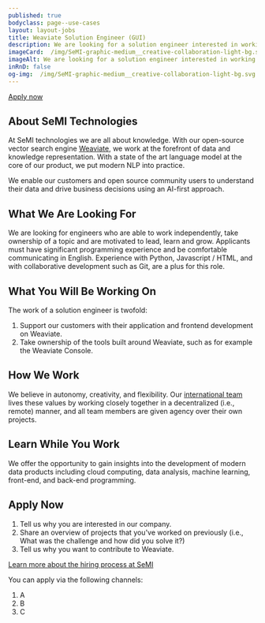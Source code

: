 ```yaml
---
published: true
bodyclass: page--use-cases
layout: layout-jobs
title: Weaviate Solution Engineer (GUI)
description: We are looking for a solution engineer interested in working with customers and frontends.
imageCard:  /img/SeMI-graphic-medium__creative-collaboration-light-bg.svg
imageAlt: We are looking for a solution engineer interested in working with customers and frontends.
inRnD: false
og-img:  /img/SeMI-graphic-medium__creative-collaboration-light-bg.svg
---
```


<a class="card__button button" title="Apply now" href="#apply-now">Apply now</a>

## About SeMI Technologies

At SeMI technologies we are all about knowledge. With our open-source vector search engine [Weaviate](/products/weaviate/), we work at the forefront of data and knowledge representation. With a state of the art language model at the core of our product, we put modern NLP into practice.

We enable our customers and open source community users to understand their data and drive business decisions using an AI-first approach.

## What We Are Looking For

We are looking for engineers who are able to work independently, take ownership of a topic and are motivated to lead, learn and grow. Applicants must have significant programming experience and be comfortable communicating in English. Experience with Python, Javascript / HTML, and with collaborative development such as Git, are a plus for this role.

## What You Will Be Working On

The work of a solution engineer is twofold:

1. Support our customers with their application and frontend development on Weaviate.
2. Take ownership of the tools built around Weaviate, such as for example the Weaviate Console.

## How We Work

We believe in autonomy, creativity, and flexibility. Our [international team](/about/) lives these values by working closely together in a decentralized (i.e., remote) manner, and all team members are given agency over their own projects.

## Learn While You Work

We offer the opportunity to gain insights into the development of modern data products including cloud computing, data analysis, machine learning, front-end, and back-end programming.

## Apply Now

1. Tell us why you are interested in our company.
2. Share an overview of projects that you've worked on previously (i.e., What was the challenge and how did you solve it?)
3. Tell us why you want to contribute to Weaviate.

[Learn more about the hiring process at SeMI](/playbook/hr-how-we-hire.html)

You can apply via the following channels:

1. A
2. B
3. C
